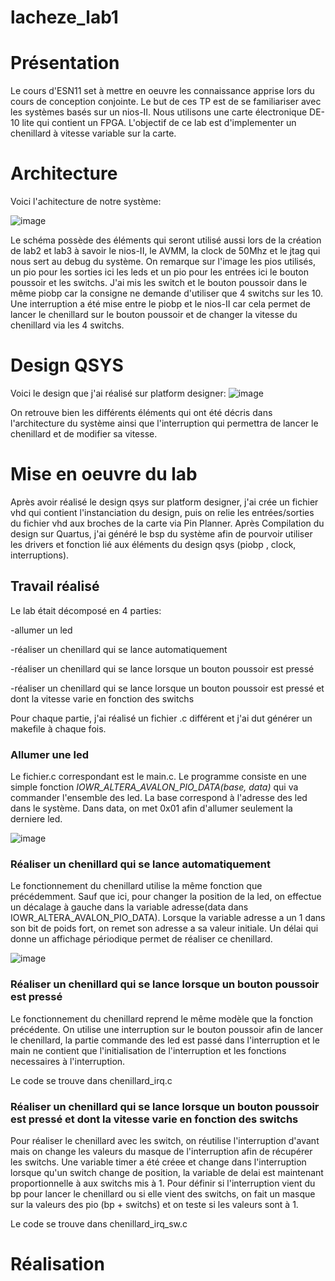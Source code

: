 # lacheze_lab1

# Présentation
Le cours d'ESN11 set à mettre en oeuvre les connaissance apprise lors du cours de conception conjointe. Le but de ces TP est de se familiariser avec les systèmes basés sur un nios-II. Nous utilisons une carte électronique DE-10 lite qui contient un FPGA.
L'objectif de ce lab est d'implementer un chenillard à vitesse variable sur la carte.


# Architecture

Voici l'achitecture de notre système:

![image](https://github.com/ESN2024/lacheze_lab1/assets/147801348/afd02c1e-e9eb-4ca1-9ec6-452f668ba6af)

Le schéma possède des éléments qui seront utilisé aussi lors de la création de lab2 et lab3 à savoir le nios-II, le AVMM, la clock de 50Mhz et le jtag qui nous sert au debug du système.
On remarque sur l'image les pios utilisés, un pio pour les sorties ici les leds et un pio pour les entrées ici le bouton poussoir et les switchs. J'ai mis les switch et le bouton poussoir dans le même piobp car la consigne ne demande d'utiliser que 4 switchs sur les 10. Une interruption a été mise entre le piobp et le nios-II car cela permet de lancer le chenillard sur le bouton poussoir et de changer la vitesse du chenillard via les 4 switchs.

# Design QSYS

Voici le design que j'ai réalisé sur platform designer:
![image](https://github.com/ESN2024/lacheze_lab1/assets/147801348/a2ecfdfd-5ef2-480a-93f4-3afbbc91b506)

On retrouve bien les différents éléments qui ont été décris dans l'architecture du système ainsi que l'interruption qui permettra de lancer le chenillard et de modifier sa vitesse.

 # Mise en oeuvre du lab

 Après avoir réalisé le design qsys sur platform designer, j'ai crée un fichier vhd qui contient l'instanciation du design, puis on relie les entrées/sorties du fichier vhd aux broches de la carte via Pin Planner.
 Après Compilation du design sur Quartus, j'ai généré le bsp du système afin de pourvoir utiliser les drivers et fonction lié aux éléments du design qsys (piobp , clock, interruptions).

 ## Travail réalisé
 Le lab était décomposé en 4 parties:
 
 -allumer un led
 
 -réaliser un chenillard qui se lance automatiquement
 
 -réaliser un chenillard qui se lance lorsque un bouton poussoir est pressé
 
 -réaliser un chenillard qui se lance lorsque un bouton poussoir est pressé et dont la vitesse varie en fonction des switchs

 Pour chaque partie, j'ai réalisé un fichier .c différent et j'ai dut générer un makefile à chaque fois.

 ### Allumer une led
 Le fichier.c correspondant est le main.c. Le programme consiste en une simple fonction _IOWR_ALTERA_AVALON_PIO_DATA(base, data)_ qui va commander l'ensemble des led. La base correspond à l'adresse des led dans le système. Dans data, on met 0x01 afin d'allumer seulement la derniere led.
 
![image](https://github.com/ESN2024/lacheze_lab1/assets/147801348/0d31c0cd-d28b-4293-8141-871efb2c1e5c)

### Réaliser un chenillard qui se lance automatiquement
Le fonctionnement du chenillard utilise la même fonction que précédemment. Sauf que ici, pour changer la position de la led, on effectue un décalage à gauche dans la variable adresse(data dans IOWR_ALTERA_AVALON_PIO_DATA). Lorsque la variable adresse a un 1 dans son bit de poids fort, on remet son adresse a sa valeur initiale. Un délai qui donne un affichage périodique permet de réaliser ce chenillard.

![image](https://github.com/ESN2024/lacheze_lab1/assets/147801348/2de3ffdf-dad2-4fa4-86aa-e026e7b3112b)

### Réaliser un chenillard qui se lance lorsque un bouton poussoir est pressé
Le fonctionnement du chenillard reprend le même modèle que la fonction précédente. On utilise une interruption sur le bouton poussoir afin de lancer le chenillard, la partie commande des led est passé dans l'interruption et le main ne contient que l'initialisation de l'interruption et les fonctions necessaires à l'interruption. 

Le code se trouve dans chenillard_irq.c

### Réaliser un chenillard qui se lance lorsque un bouton poussoir est pressé et dont la vitesse varie en fonction des switchs

Pour réaliser le chenillard avec les switch, on réutilise l'interruption d'avant mais on change les valeurs du masque de l'interruption afin de récupérer les switchs. Une variable timer a été créee et change dans l'interruption lorsque qu'un switch change de position, la variable de delai est maintenant proportionnelle à aux switchs mis à 1. Pour définir si l'interruption vient du bp pour lancer le chenillard ou si elle vient des switchs, on fait un masque sur la valeurs des pio (bp + switchs) et on teste si les valeurs sont à 1. 

Le code se trouve dans chenillard_irq_sw.c

# Réalisation
